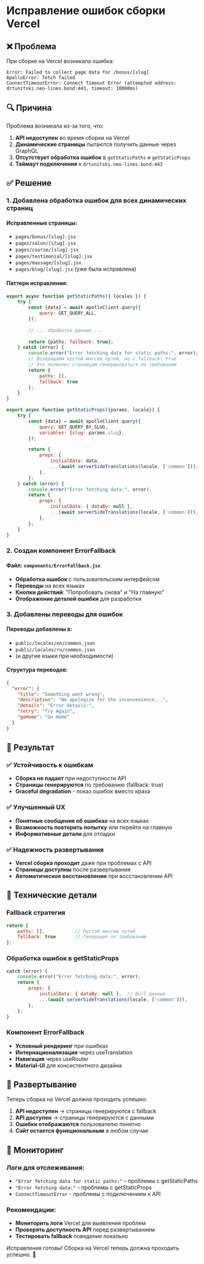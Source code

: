 # Исправление ошибок сборки Vercel

## ❌ Проблема

При сборке на Vercel возникала ошибка:
```
Error: Failed to collect page data for /bonus/[slug]
ApolloError: fetch failed
ConnectTimeoutError: Connect Timeout Error (attempted address: drtunitski.neo-lines.bond:443, timeout: 10000ms)
```

## 🔍 Причина

Проблема возникала из-за того, что:
1. **API недоступен** во время сборки на Vercel
2. **Динамические страницы** пытаются получить данные через GraphQL
3. **Отсутствует обработка ошибок** в `getStaticPaths` и `getStaticProps`
4. **Таймаут подключения** к `drtunitski.neo-lines.bond:443`

## ✅ Решение

### 1. Добавлена обработка ошибок для всех динамических страниц

#### Исправленные страницы:
- `pages/bonus/[slug].jsx`
- `pages/salon/[slug].jsx`
- `pages/course/[slug].jsx`
- `pages/testimonial/[slug].jsx`
- `pages/massage/[slug].jsx`
- `pages/blog/[slug].jsx` (уже была исправлена)

#### Паттерн исправления:
```jsx
export async function getStaticPaths({ locales }) {
    try {
        const {data} = await apolloClient.query({
            query: GET_QUERY_ALL,
        });
        
        // ... обработка данных ...
        
        return {paths, fallback: true};
    } catch (error) {
        console.error("Error fetching data for static paths:", error);
        // Возвращаем пустой массив путей, но с fallback: true
        // Это позволит страницам генерироваться по требованию
        return {
            paths: [],
            fallback: true
        };
    }
}

export async function getStaticProps({params, locale}) {
    try {
        const {data} = await apolloClient.query({
            query: GET_QUERY_BY_SLUG,
            variables: {slug: params.slug},
        });

        return {
            props: {
                initialData: data,
                ...(await serverSideTranslations(locale, ['common'])),
            },
        };
    } catch (error) {
        console.error("Error fetching data:", error);
        return {
            props: {
                initialData: { dataBy: null },
                ...(await serverSideTranslations(locale, ['common'])),
            },
        };
    }
}
```

### 2. Создан компонент ErrorFallback

#### Файл: `components/ErrorFallback.jsx`
- **Обработка ошибок** с пользовательским интерфейсом
- **Переводы** на всех языках
- **Кнопки действий**: "Попробовать снова" и "На главную"
- **Отображение деталей ошибки** для разработки

### 3. Добавлены переводы для ошибок

#### Переводы добавлены в:
- `public/locales/en/common.json`
- `public/locales/ru/common.json`
- (и другие языки при необходимости)

#### Структура переводов:
```json
{
  "error": {
    "title": "Something went wrong",
    "description": "We apologize for the inconvenience...",
    "details": "Error details:",
    "retry": "Try Again",
    "goHome": "Go Home"
  }
}
```

## 🎯 Результат

### ✅ Устойчивость к ошибкам
- **Сборка не падает** при недоступности API
- **Страницы генерируются** по требованию (fallback: true)
- **Graceful degradation** - показ ошибок вместо краха

### ✅ Улучшенный UX
- **Понятные сообщения об ошибках** на всех языках
- **Возможность повторить попытку** или перейти на главную
- **Информативные детали** для отладки

### ✅ Надежность развертывания
- **Vercel сборка проходит** даже при проблемах с API
- **Страницы доступны** после развертывания
- **Автоматическое восстановление** при восстановлении API

## 🔧 Технические детали

### Fallback стратегия
```jsx
return {
    paths: [],           // Пустой массив путей
    fallback: true       // Генерация по требованию
};
```

### Обработка ошибок в getStaticProps
```jsx
catch (error) {
    console.error("Error fetching data:", error);
    return {
        props: {
            initialData: { dataBy: null },  // Null данные
            ...(await serverSideTranslations(locale, ['common'])),
        },
    };
}
```

### Компонент ErrorFallback
- **Условный рендеринг** при ошибках
- **Интернационализация** через useTranslation
- **Навигация** через useRouter
- **Material-UI** для консистентного дизайна

## 🚀 Развертывание

Теперь сборка на Vercel должна проходить успешно:

1. **API недоступен** → страницы генерируются с fallback
2. **API доступен** → страницы генерируются с данными
3. **Ошибки отображаются** пользователю понятно
4. **Сайт остается функциональным** в любом случае

## 📝 Мониторинг

### Логи для отслеживания:
- `"Error fetching data for static paths:"` - проблемы с getStaticPaths
- `"Error fetching data:"` - проблемы с getStaticProps
- `ConnectTimeoutError` - проблемы с подключением к API

### Рекомендации:
- **Мониторить логи** Vercel для выявления проблем
- **Проверять доступность API** перед развертыванием
- **Тестировать fallback** поведение локально

Исправления готовы! Сборка на Vercel теперь должна проходить успешно. 🎉
